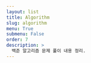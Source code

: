 ```yaml
---
layout: list
title: Algorithm
slug: algorithm
menu: True
submenu: False
order: 7
description: >
  백준 알고리즘 문제 풀이 내용 정리.
---
```

